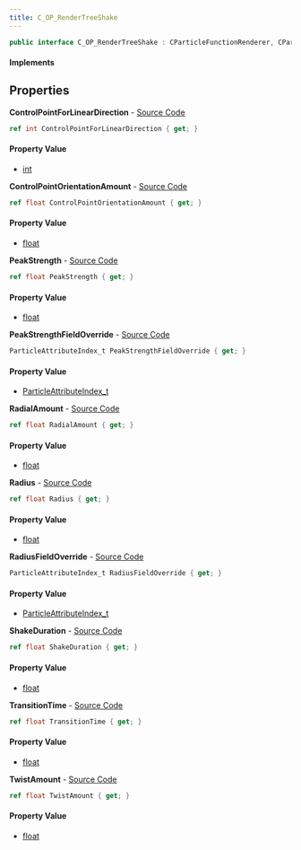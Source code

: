 ```yaml
---
title: C_OP_RenderTreeShake
---
```


```csharp
public interface C_OP_RenderTreeShake : CParticleFunctionRenderer, CParticleFunction, ISchemaClass<CParticleFunction>, ISchemaClass<CParticleFunctionRenderer>, ISchemaClass<C_OP_RenderTreeShake>, ISchemaField, ISchemaClass, INativeHandle
```

#### Implements

## Properties

**ControlPointForLinearDirection** - [Source Code](https://github.com/swiftly-solution/swiftlys2/blob/master/managed/src/SwiftlyS2.Generated/Schemas/Interfaces/C_OP_RenderTreeShake.cs#L34)

```csharp
ref int ControlPointForLinearDirection { get; }
```

#### Property Value

- [int](https://learn.microsoft.com/dotnet/api/system.int32)

**ControlPointOrientationAmount** - [Source Code](https://github.com/swiftly-solution/swiftlys2/blob/master/managed/src/SwiftlyS2.Generated/Schemas/Interfaces/C_OP_RenderTreeShake.cs#L32)

```csharp
ref float ControlPointOrientationAmount { get; }
```

#### Property Value

- [float](https://learn.microsoft.com/dotnet/api/system.single)

**PeakStrength** - [Source Code](https://github.com/swiftly-solution/swiftlys2/blob/master/managed/src/SwiftlyS2.Generated/Schemas/Interfaces/C_OP_RenderTreeShake.cs#L16)

```csharp
ref float PeakStrength { get; }
```

#### Property Value

- [float](https://learn.microsoft.com/dotnet/api/system.single)

**PeakStrengthFieldOverride** - [Source Code](https://github.com/swiftly-solution/swiftlys2/blob/master/managed/src/SwiftlyS2.Generated/Schemas/Interfaces/C_OP_RenderTreeShake.cs#L18)

```csharp
ParticleAttributeIndex_t PeakStrengthFieldOverride { get; }
```

#### Property Value

- [ParticleAttributeIndex_t](/docs/api/shared/schemadefinitions/particleattributeindex_t)

**RadialAmount** - [Source Code](https://github.com/swiftly-solution/swiftlys2/blob/master/managed/src/SwiftlyS2.Generated/Schemas/Interfaces/C_OP_RenderTreeShake.cs#L30)

```csharp
ref float RadialAmount { get; }
```

#### Property Value

- [float](https://learn.microsoft.com/dotnet/api/system.single)

**Radius** - [Source Code](https://github.com/swiftly-solution/swiftlys2/blob/master/managed/src/SwiftlyS2.Generated/Schemas/Interfaces/C_OP_RenderTreeShake.cs#L20)

```csharp
ref float Radius { get; }
```

#### Property Value

- [float](https://learn.microsoft.com/dotnet/api/system.single)

**RadiusFieldOverride** - [Source Code](https://github.com/swiftly-solution/swiftlys2/blob/master/managed/src/SwiftlyS2.Generated/Schemas/Interfaces/C_OP_RenderTreeShake.cs#L22)

```csharp
ParticleAttributeIndex_t RadiusFieldOverride { get; }
```

#### Property Value

- [ParticleAttributeIndex_t](/docs/api/shared/schemadefinitions/particleattributeindex_t)

**ShakeDuration** - [Source Code](https://github.com/swiftly-solution/swiftlys2/blob/master/managed/src/SwiftlyS2.Generated/Schemas/Interfaces/C_OP_RenderTreeShake.cs#L24)

```csharp
ref float ShakeDuration { get; }
```

#### Property Value

- [float](https://learn.microsoft.com/dotnet/api/system.single)

**TransitionTime** - [Source Code](https://github.com/swiftly-solution/swiftlys2/blob/master/managed/src/SwiftlyS2.Generated/Schemas/Interfaces/C_OP_RenderTreeShake.cs#L26)

```csharp
ref float TransitionTime { get; }
```

#### Property Value

- [float](https://learn.microsoft.com/dotnet/api/system.single)

**TwistAmount** - [Source Code](https://github.com/swiftly-solution/swiftlys2/blob/master/managed/src/SwiftlyS2.Generated/Schemas/Interfaces/C_OP_RenderTreeShake.cs#L28)

```csharp
ref float TwistAmount { get; }
```

#### Property Value

- [float](https://learn.microsoft.com/dotnet/api/system.single)

